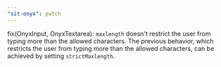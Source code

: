 ```yaml
---
"sit-onyx": patch
---
```


fix(OnyxInput, OnyxTextarea): `maxlength` doesn't restrict the user from typing more than the allowed characters.
The previous behavior, which restricts the user from typing more than the allowed characters, can be achieved by setting `strictMaxlength`.
